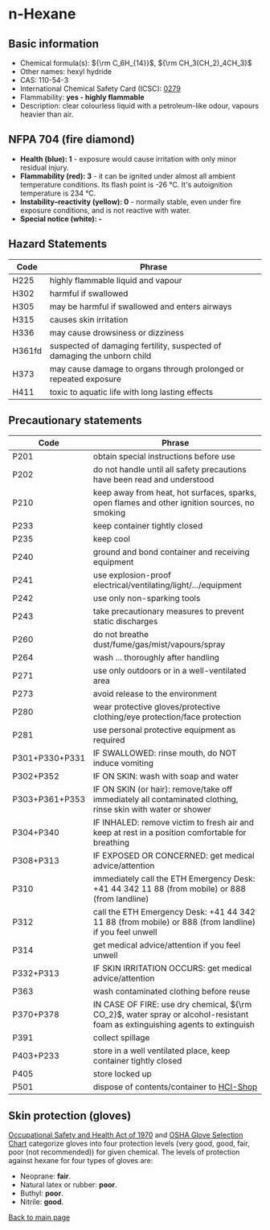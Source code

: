 # n-Hexane

## Basic information

- Chemical formula(s): ${\rm C_6H_{14}}$, ${\rm CH_3(CH_2)_4CH_3}$
- Other names: hexyl hydride
- CAS: 110-54-3
- International Chemical Safety Card (ICSC): [0279](https://inchem.org/documents/icsc/icsc/eics0279.htm)
- Flammability: **yes - highly flammable**
- Description: clear colourless liquid with a petroleum-like odour, vapours heavier than air.

## NFPA 704 (fire diamond)

- **Health (blue): 1** - exposure would cause irritation with only minor residual injury.
- **Flammability (red): 3** - it can be ignited under almost all ambient temperature conditions. Its flash point is -26 °C. It's autoignition temperature is 234 °C.
- **Instability–reactivity (yellow): 0** - normally stable, even under fire exposure conditions, and is not reactive with water.
- **Special notice (white): -**

## Hazard Statements

| Code   | Phrase                                                                  |
| ------ | ----------------------------------------------------------------------- |
| H225   | highly flammable liquid and vapour                                      |
| H302   | harmful if swallowed                                                    |
| H305   | may be harmful if swallowed and enters airways                          |
| H315   | causes skin irritation                                                  |
| H336   | may cause drowsiness or dizziness                                       |
| H361fd | suspected of damaging fertility, suspected of damaging the unborn child |
| H373   | may cause damage to organs through prolonged or repeated exposure       |
| H411   | toxic to aquatic life with long lasting effects                         |

## Precautionary statements

| Code           | Phrase                                                                                                                       |
| -------------- | ---------------------------------------------------------------------------------------------------------------------------- |
| P201           | obtain special instructions before use                                                                                       |
| P202           | do not handle until all safety precautions have been read and understood                                                     |
| P210           | keep away from heat, hot surfaces, sparks, open flames and other ignition sources, no smoking                                |
| P233           | keep container tightly closed                                                                                                |
| P235           | keep cool                                                                                                                    |
| P240           | ground and bond container and receiving equipment                                                                            |
| P241           | use explosion-proof electrical/ventilating/light/.../equipment                                                               |
| P242           | use only non-sparking tools                                                                                                  |
| P243           | take precautionary measures to prevent static discharges                                                                     |
| P260           | do not breathe dust/fume/gas/mist/vapours/spray                                                                              |
| P264           | wash ... thoroughly after handling                                                                                           |
| P271           | use only outdoors or in a well-ventilated area                                                                               |
| P273           | avoid release to the environment                                                                                             |
| P280           | wear protective gloves/protective clothing/eye protection/face protection                                                    |
| P281           | use personal protective equipment as required                                                                                |
| P301+P330+P331 | IF SWALLOWED: rinse mouth, do NOT induce vomiting                                                                            |
| P302+P352      | IF ON SKIN: wash with soap and water                                                                                         |
| P303+P361+P353 | IF ON SKIN (or hair): remove/take off immediately all contaminated clothing, rinse skin with water or shower                 |
| P304+P340      | IF INHALED: remove victim to fresh air and keep at rest in a position comfortable for breathing                              |
| P308+P313      | IF EXPOSED OR CONCERNED: get medical advice/attention                                                                        |
| P310           | immediately call the ETH Emergency Desk: +41 44 342 11 88 (from mobile) or 888 (from landline)                               |
| P312           | call the ETH Emergency Desk: +41 44 342 11 88 (from mobile) or 888 (from landline) if you feel unwell                        |
| P314           | get medical advice/attention if you feel unwell                                                                              |
| P332+P313      | IF SKIN IRRITATION OCCURS: get medical advice/attention                                                                      |
| P363           | wash contaminated clothing before reuse                                                                                      |
| P370+P378      | IN CASE OF FIRE: use dry chemical, ${\rm CO_2}$, water spray or alcohol-resistant foam as extinguishing agents to extinguish |
| P391           | collect spillage                                                                                                             |
| P403+P233      | store in a well ventilated place, keep container tightly closed                                                              |
| P405           | store locked up                                                                                                              |
| P501           | dispose of contents/container to [HCI-Shop](https://hci-shop.ethz.ch/en/)                                                    |

## Skin protection (gloves)

[Occupational Safety and Health Act of 1970](https://www.osha.gov/sites/default/files/publications/osha3151.pdf) and [OSHA Glove Selection Chart](https://safety.fsu.edu/safety_manual/OSHA%20Glove%20Selection%20Chart.pdf) categorize gloves into four protection levels (very good, good, fair, poor (not recommended)) for given chemical. The levels of protection against hexane for four types of gloves are:

- Neoprane: **fair**.
- Natural latex or rubber: **poor**.
- Buthyl: **poor**.
- Nitrile: **good**.

[Back to main page](https://github.com/Global-Health-Engineering/wet-lab-chemicals)
